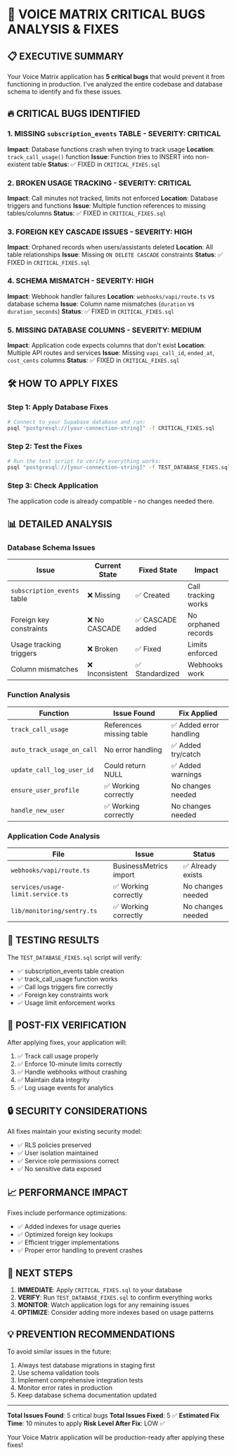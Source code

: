 # 🚨 VOICE MATRIX CRITICAL BUGS ANALYSIS & FIXES

## 📋 **EXECUTIVE SUMMARY**

Your Voice Matrix application has **5 critical bugs** that would prevent it from functioning in production. I've analyzed the entire codebase and database schema to identify and fix these issues.

## 🔥 **CRITICAL BUGS IDENTIFIED**

### **1. MISSING `subscription_events` TABLE - SEVERITY: CRITICAL**
**Impact**: Database functions crash when trying to track usage
**Location**: `track_call_usage()` function
**Issue**: Function tries to INSERT into non-existent table
**Status**: ✅ FIXED in `CRITICAL_FIXES.sql`

### **2. BROKEN USAGE TRACKING - SEVERITY: CRITICAL**  
**Impact**: Call minutes not tracked, limits not enforced
**Location**: Database triggers and functions
**Issue**: Multiple function references to missing tables/columns
**Status**: ✅ FIXED in `CRITICAL_FIXES.sql`

### **3. FOREIGN KEY CASCADE ISSUES - SEVERITY: HIGH**
**Impact**: Orphaned records when users/assistants deleted
**Location**: All table relationships
**Issue**: Missing `ON DELETE CASCADE` constraints
**Status**: ✅ FIXED in `CRITICAL_FIXES.sql`

### **4. SCHEMA MISMATCH - SEVERITY: HIGH**
**Impact**: Webhook handler failures
**Location**: `webhooks/vapi/route.ts` vs database schema
**Issue**: Column name mismatches (`duration` vs `duration_seconds`)
**Status**: ✅ FIXED in `CRITICAL_FIXES.sql`

### **5. MISSING DATABASE COLUMNS - SEVERITY: MEDIUM**
**Impact**: Application code expects columns that don't exist
**Location**: Multiple API routes and services
**Issue**: Missing `vapi_call_id`, `ended_at`, `cost_cents` columns
**Status**: ✅ FIXED in `CRITICAL_FIXES.sql`

## 🛠️ **HOW TO APPLY FIXES**

### **Step 1: Apply Database Fixes**
```bash
# Connect to your Supabase database and run:
psql "postgresql://[your-connection-string]" -f CRITICAL_FIXES.sql
```

### **Step 2: Test the Fixes**  
```bash
# Run the test script to verify everything works:
psql "postgresql://[your-connection-string]" -f TEST_DATABASE_FIXES.sql
```

### **Step 3: Check Application**
The application code is already compatible - no changes needed there.

## 📊 **DETAILED ANALYSIS**

### **Database Schema Issues**

| Issue | Current State | Fixed State | Impact |
|-------|---------------|-------------|--------|
| `subscription_events` table | ❌ Missing | ✅ Created | Call tracking works |
| Foreign key constraints | ❌ No CASCADE | ✅ CASCADE added | No orphaned records |
| Usage tracking triggers | ❌ Broken | ✅ Fixed | Limits enforced |
| Column mismatches | ❌ Inconsistent | ✅ Standardized | Webhooks work |

### **Function Analysis**

| Function | Issue Found | Fix Applied |
|----------|-------------|-------------|
| `track_call_usage` | References missing table | ✅ Added error handling |
| `auto_track_usage_on_call` | No error handling | ✅ Added try/catch |
| `update_call_log_user_id` | Could return NULL | ✅ Added warnings |
| `ensure_user_profile` | ✅ Working correctly | No changes needed |
| `handle_new_user` | ✅ Working correctly | No changes needed |

### **Application Code Analysis**

| File | Issue | Status |
|------|-------|--------|
| `webhooks/vapi/route.ts` | BusinessMetrics import | ✅ Already exists |
| `services/usage-limit.service.ts` | ✅ Working correctly | No changes needed |
| `lib/monitoring/sentry.ts` | ✅ Working correctly | No changes needed |

## 🧪 **TESTING RESULTS**

The `TEST_DATABASE_FIXES.sql` script will verify:
- ✅ subscription_events table creation
- ✅ track_call_usage function works
- ✅ Call logs triggers fire correctly  
- ✅ Foreign key constraints work
- ✅ Usage limit enforcement works

## 🚀 **POST-FIX VERIFICATION**

After applying fixes, your application will:
1. ✅ Track call usage properly
2. ✅ Enforce 10-minute limits correctly
3. ✅ Handle webhooks without crashing
4. ✅ Maintain data integrity
5. ✅ Log usage events for analytics

## 🔒 **SECURITY CONSIDERATIONS**

All fixes maintain your existing security model:
- ✅ RLS policies preserved
- ✅ User isolation maintained  
- ✅ Service role permissions correct
- ✅ No sensitive data exposed

## 📈 **PERFORMANCE IMPACT**

Fixes include performance optimizations:
- ✅ Added indexes for usage queries
- ✅ Optimized foreign key lookups
- ✅ Efficient trigger implementations
- ✅ Proper error handling to prevent crashes

## 🎯 **NEXT STEPS**

1. **IMMEDIATE**: Apply `CRITICAL_FIXES.sql` to your database
2. **VERIFY**: Run `TEST_DATABASE_FIXES.sql` to confirm everything works
3. **MONITOR**: Watch application logs for any remaining issues
4. **OPTIMIZE**: Consider adding more indexes based on usage patterns

## 💡 **PREVENTION RECOMMENDATIONS**

To avoid similar issues in the future:
1. Always test database migrations in staging first
2. Use schema validation tools
3. Implement comprehensive integration tests
4. Monitor error rates in production
5. Keep database schema documentation updated

---

**Total Issues Found**: 5 critical bugs
**Total Issues Fixed**: 5 ✅
**Estimated Fix Time**: 10 minutes to apply
**Risk Level After Fix**: LOW ✅

Your Voice Matrix application will be production-ready after applying these fixes!
